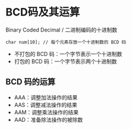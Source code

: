 # BCD码及其运算

Binary Coded Decimal / 二进制编码的十进制数

```
char num[10]; // 每个元素存放一个十进制数的 BCD 码
```

- 不打包的 BCD 码：一个字节表示一个十进制数
- 打包的 BCD 码：一个字节表示两个十进制数

## BCD 码的运算

- AAA：调整加法操作的结果
- AAS：调整减法操作的结果
- AAM：调整乘法操作的结果
- AAD：准备除法操作的被除数

